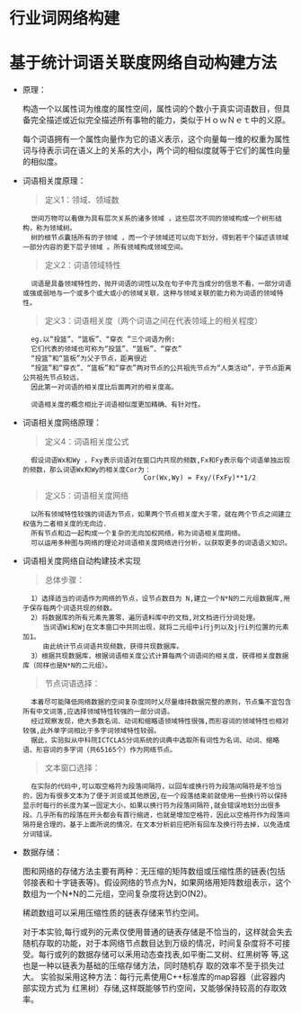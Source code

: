 # 行业词网络构建

基于统计词语关联度网络自动构建方法
=====
* 原理：
        
     构造一个以属性词为维度的属性空间，属性词的个数小于真实词语数目，但具备完全描述或近似完全描述所有事物的能力，类似于ＨｏｗＮｅｔ中的义原。
    
     每个词语拥有一个属性向量作为它的语义表示，这个向量每一维的权重为属性词与待表示词在语义上的关系的大小，两个词的相似度就等于它们的属性向量的相似度。

* 词语相关度原理：

   > 定义1：领域、领域数
        
        世间万物可以看做为具有层次关系的诸多领域 ，这些层次不同的领域构成一个树形结构，称为领域树。
        树的根节点囊括所有的子领域 ，而一个子领域还可以向下划分，得到若干个描述该领域一部分内容的更下层子领域 。所有领域构成领域空间。

   > 定义2：词语领域特性
        
        词语是具备领域特性的，抛开词语的词性以及在句子中充当成分的信息不看，一部分词语或强或弱地与一个或多个或大或小的领域关联，这种与领域关联的能力称为词语的领域特性。 

   > 定义3：词语相关度（两个词语之间在代表领域上的相关程度）
        
        eg.以“投篮”、“篮板”、“穿衣 ”三个词语为例:
        它们代表的领域也可称为“投篮”、“篮板”、“穿衣”
        “投篮”和“篮板”为父子节点，距离很近
        “投篮”和“穿衣”、“篮板”和“穿衣”两对节点的公共祖先节点为“人类活动”，子节点距离公共祖先节点较远，
        因此第一对词语的相关度比后面两对的相关度高。
        
        词语相关度的概念相比于词语相似度更加精确、有针对性。

* 词语相关度网络原理：

   > 定义4：词语相关度公式
        
        假设词语Wx和Wy ，Fxy表示词语对在窗口内共现的频数,Fx和Fy表示每个词语单独出现的频数，那么词语Wx和Wy的相关度Cor为：
                                    Cor(Wx,Wy) = Fxy/(FxFy)**1/2 

   > 定义5：词语相关度网络
        
        以所有领域特性较强的词语为节点，如果两个节点相关度大于零，就在两个节点之间建立权值为二者相关度的无向边.
        所有节点和边一起构成一个复杂的无向加权网络，称为词语相关度网络。
        可以运用多种图与网络的理论对词语相关度网络进行分析，以获取更多的词语语义知识。 

* 词语相关度网络自动构建技术实现 

   > 总体步骤：
        
        1）选择适当的词语作为网络的节点，设节点数目为 N,建立一个N*N的二元组数据库,用于保存每两个词语共现的频数。
        2）将数据库的所有元素先置零，遍历语料库中的文档,对文档进行分词处理。
           当词语Wi和Wj在文本窗口中共同出现，就将二元组中i行j列以及j行i列位置的元素加1。
           由此统计节点词语共现频数，获得共现数据库。
        3）根据共现数据库，根据词语相关度公式计算每两个词语间的相关度，获得相关度数据库（同样也是N*N的二元组）。

   > 节点词语选择：
        
        本着尽可能降低网络数据的空间复杂度同时乂尽量维持数据完整的原则，节点集不宜包含所有中文词落,应选择领域特性较强的一部分词语。
        经过观察发现，绝大多数名词、动词和缩略语领域特性很强,而形容词的领域特性也相对较强,此外单字词相比于多字词领域特性较弱。
        据此，实验拟从中科院ICTCLAS分词系统的词典中选取所有词性为名词、动词、缩略语、形容词的多字词（共65165个）作为网络节点。

   > 文本窗口选择：
        
        在实际的代码中,可以取空格符为段落间隔符，以回车或换行符为段落间隔符是不恰当的，因为有很多文本为了便于浏览或其他原因,在一个段落结束前就使用一些换行符以保持显示时每行的长度为某一固定大小，如果以换行符为段落间隔符,就会错误地划分出很多段。几乎所有的段落在开头都会有首行缩进，也就是增加空格符，因此以空格符作为段落间隔符是合理的。基于上面所说的情况，在文本分析前应把所有回车及换行符去掉，以免造成分词错误。

* 数据存储：


    图和网络的存储方法主要有两种：无压缩的矩阵数组或压缩性质的链表(包括邻接表和十字链表等)。假设网络的节点为N，如果网络用矩阵数组表示，这个数组为一个N*N的二元组，空间复杂度将达到O(N2)。
    
    稀疏数组可以采用压缩性质的链表存储来节约空间。 
    
    对于本实验,每行或列的元素仅使用普通的链表存储是不恰当的，这样就会失去随机存取的功能，对于本网络节点数目达到万级的情况，时间复杂度将不可接受。每行或列的数据存储可以釆用动态查找表,如平衡二叉树、红黑树等 等,这也是一种以链表为基础的压缩存储方法，同时随机存 取的效率不至于损失过大。
    实验拟采用这种方法：每行元素使用C++标准库的map容器（此容器内部实现方式为 红黑树）存储,这样既能够节约空间，又能够保持较高的存取效率。
      
